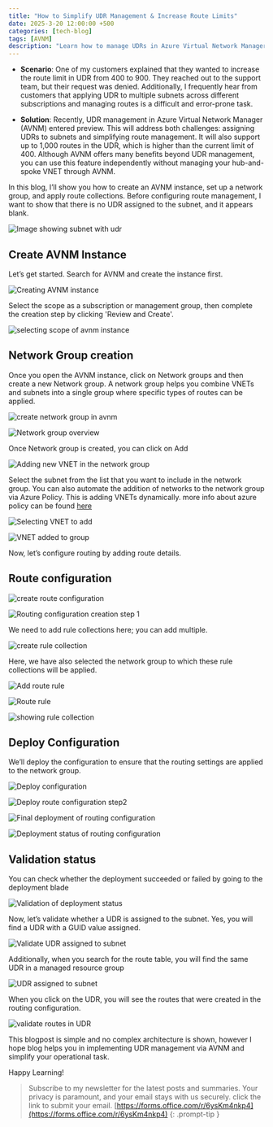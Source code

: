 ```yaml
---
title: "How to Simplify UDR Management & Increase Route Limits"
date: 2025-3-20 12:00:00 +500
categories: [tech-blog]
tags: [AVNM]
description: "Learn how to manage UDRs in Azure Virtual Network Manager (AVNM), simplify route assignments, and increase route limits beyond the default 400 routes"
---
```


* **Scenario**:
One of my customers explained that they wanted to increase the route limit in UDR from 400 to 900. They reached out to the support team, but their request was denied. Additionally, I frequently hear from customers that applying UDR to multiple subnets across different subscriptions and managing routes is a difficult and error-prone task.

* **Solution**:
Recently, UDR management in Azure Virtual Network Manager (AVNM) entered preview. This will address both challenges: assigning UDRs to subnets and simplifying route management. It will also support up to 1,000 routes in the UDR, which is higher than the current limit of 400.
Although AVNM offers many benefits beyond UDR management, you can use this feature independently without managing your hub-and-spoke VNET through AVNM.

In this blog, I’ll show you how to create an AVNM instance, set up a network group, and apply route collections.
Before configuring route management, I want to show that there is no UDR assigned to the subnet, and it appears blank.

![Image showing subnet with udr](https://raw.githubusercontent.com/qureshiaquib/qureshiaquib.github.io/main/assets/20032025/no-udr-on-subnet.jpg)

## Create AVNM Instance
Let’s get started. Search for AVNM and create the instance first.

![Creating AVNM instance](https://raw.githubusercontent.com/qureshiaquib/qureshiaquib.github.io/main/assets/20032025/avnm-instance-creation.jpg)

Select the scope as a subscription or management group, then complete the creation step by clicking 'Review and Create'.

![selecting scope of avnm instance](https://raw.githubusercontent.com/qureshiaquib/qureshiaquib.github.io/main/assets/20032025/scope-of-avnm.jpg)

## Network Group creation
Once you open the AVNM instance, click on Network groups and then create a new Network group. A network group helps you combine VNETs and subnets into a single group where specific types of routes can be applied.

![create network group in avnm](https://raw.githubusercontent.com/qureshiaquib/qureshiaquib.github.io/main/assets/20032025/create-network-groups.jpg)

![Network group overview](https://raw.githubusercontent.com/qureshiaquib/qureshiaquib.github.io/main/assets/20032025/network-group-overview.jpg)

Once Network group is created, you can click on Add

![Adding new VNET in the network group](https://raw.githubusercontent.com/qureshiaquib/qureshiaquib.github.io/main/assets/20032025/click-add-for-vnet.jpg)

Select the subnet from the list that you want to include in the network group.
You can also automate the addition of networks to the network group via Azure Policy. This is adding VNETs dynamically.
more info about azure policy can be found [here](https://learn.microsoft.com/en-us/azure/virtual-network-manager/concept-azure-policy-integration)

![Selecting VNET to add](https://raw.githubusercontent.com/qureshiaquib/qureshiaquib.github.io/main/assets/20032025/select-vnet-to-add.jpg)

![VNET added to group](https://raw.githubusercontent.com/qureshiaquib/qureshiaquib.github.io/main/assets/20032025/vnet-added-to-group.jpg)

Now, let’s configure routing by adding route details.

## Route configuration
![create route configuration](https://raw.githubusercontent.com/qureshiaquib/qureshiaquib.github.io/main/assets/20032025/create-routing-configuration.jpg)

![Routing configuration creation step 1](https://raw.githubusercontent.com/qureshiaquib/qureshiaquib.github.io/main/assets/20032025/routing-configuration-step1.jpg)

We need to add rule collections here; you can add multiple.

![create rule collection](https://raw.githubusercontent.com/qureshiaquib/qureshiaquib.github.io/main/assets/20032025/rule-collection.jpg)

Here, we have also selected the network group to which these rule collections will be applied.

![Add route rule](https://raw.githubusercontent.com/qureshiaquib/qureshiaquib.github.io/main/assets/20032025/add-route-rule.jpg)

![Route rule](https://raw.githubusercontent.com/qureshiaquib/qureshiaquib.github.io/main/assets/20032025/showing-route-rule.jpg)

![showing rule collection](https://raw.githubusercontent.com/qureshiaquib/qureshiaquib.github.io/main/assets/20032025/rule-collection-step2.jpg)

## Deploy Configuration
We’ll deploy the configuration to ensure that the routing settings are applied to the network group.

![Deploy configuration](https://raw.githubusercontent.com/qureshiaquib/qureshiaquib.github.io/main/assets/20032025/deploy-configuration.jpg)

![Deploy route configuration step2](https://raw.githubusercontent.com/qureshiaquib/qureshiaquib.github.io/main/assets/20032025/deploy-configuration-step2.jpg)

![Final deployment of routing configuration](https://raw.githubusercontent.com/qureshiaquib/qureshiaquib.github.io/main/assets/20032025/deployment-routing-configuration.jpg)

![Deployment status of routing configuration](https://raw.githubusercontent.com/qureshiaquib/qureshiaquib.github.io/main/assets/20032025/deployment-status-routing-configuration.jpg)

## Validation status
You can check whether the deployment succeeded or failed by going to the deployment blade

![Validation of deployment status](https://raw.githubusercontent.com/qureshiaquib/qureshiaquib.github.io/main/assets/20032025/validate-deployment-status.jpg)

Now, let’s validate whether a UDR is assigned to the subnet. Yes, you will find a UDR with a GUID value assigned.

![Validate UDR assigned to subnet](https://raw.githubusercontent.com/qureshiaquib/qureshiaquib.github.io/main/assets/20032025/validate-udr-assigned-to-subnet.jpg)

Additionally, when you search for the route table, you will find the same UDR in a managed resource group

![UDR assigned to subnet](https://raw.githubusercontent.com/qureshiaquib/qureshiaquib.github.io/main/assets/20032025/udr-assigned.jpg)

When you click on the UDR, you will see the routes that were created in the routing configuration.

![validate routes in UDR](https://raw.githubusercontent.com/qureshiaquib/qureshiaquib.github.io/main/assets/20032025/validate-udr-routes.jpg)

This blogpost is simple and no complex architecture is shown, however I hope blog helps you in implementing UDR management via AVNM and simplify your operational task.

Happy Learning!

>Subscribe to my newsletter for the latest posts and summaries. Your privacy is paramount, and your email stays with us securely.
click the link to submit your email.
[https://forms.office.com/r/6ysKm4nkp4](https://forms.office.com/r/6ysKm4nkp4)
{: .prompt-tip }